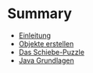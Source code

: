 # Summary

* [Einleitung](README.md)
* [Objekte erstellen](chapter1.md)
* [Das Schiebe-Puzzle](das-schiebe-puzzle.md)
* [Java Grundlagen](java-grundlagen.md)

